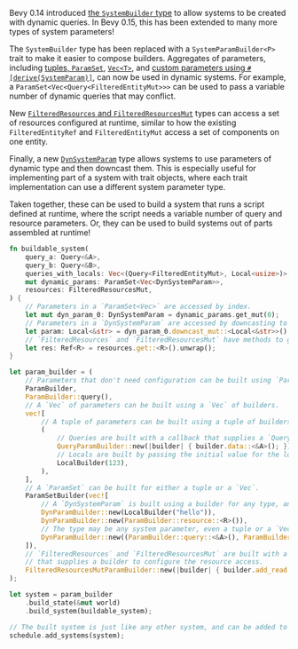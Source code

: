 <!-- SystemParamBuilder - Support dynamic system parameters -->
<!-- https://github.com/bevyengine/bevy/pull/14817 -->

Bevy 0.14 introduced [the `SystemBuilder` type](https://bevy.org/news/bevy-0-14/#systembuilder) to allow systems to be created with dynamic queries.
In Bevy 0.15, this has been extended to many more types of system parameters!

The `SystemBuilder` type has been replaced with a `SystemParamBuilder<P>` trait to make it easier to compose builders.
Aggregates of parameters, including [tuples, `ParamSet`](https://github.com/bevyengine/bevy/pull/14050), [`Vec<T>`](https://github.com/bevyengine/bevy/pull/14821), and [custom parameters using `#[derive(SystemParam)]`](https://github.com/bevyengine/bevy/pull/14818), can now be used in dynamic systems.
For example, a `ParamSet<Vec<Query<FilteredEntityMut>>>` can be used to pass a variable number of dynamic queries that may conflict.

New [`FilteredResources` and `FilteredResourcesMut`](https://github.com/bevyengine/bevy/pull/15189) types can access a set of resources configured at runtime, similar to how the existing `FilteredEntityRef` and `FilteredEntityMut` access a set of components on one entity.

Finally, a new [`DynSystemParam`](https://github.com/bevyengine/bevy/pull/14817) type allows systems to use parameters of dynamic type and then downcast them.
This is especially useful for implementing part of a system with trait objects, where each trait implementation can use a different system parameter type.

Taken together, these can be used to build a system that runs a script defined at runtime, where the script needs a variable number of query and resource parameters.
Or, they can be used to build systems out of parts assembled at runtime!

```rust
fn buildable_system(
    query_a: Query<&A>,
    query_b: Query<&B>,
    queries_with_locals: Vec<(Query<FilteredEntityMut>, Local<usize>)>,
    mut dynamic_params: ParamSet<Vec<DynSystemParam>>,
    resources: FilteredResourcesMut,
) {
    // Parameters in a `ParamSet<Vec>` are accessed by index.
    let mut dyn_param_0: DynSystemParam = dynamic_params.get_mut(0);
    // Parameters in a `DynSystemParam` are accessed by downcasting to the original type.
    let param: Local<&str> = dyn_param_0.downcast_mut::<Local<&str>>().unwrap();
    // `FilteredResources` and `FilteredResourcesMut` have methods to get resources by type or by ID.
    let res: Ref<R> = resources.get::<R>().unwrap();
}

let param_builder = (
    // Parameters that don't need configuration can be built using `ParamBuilder` or its factory methods.
    ParamBuilder,
    ParamBuilder::query(),
    // A `Vec` of parameters can be built using a `Vec` of builders.
    vec![
        // A tuple of parameters can be built using a tuple of builders.
        (
            // Queries are built with a callback that supplies a `QueryBuilder` to configure the query.
            QueryParamBuilder::new(|builder| { builder.data::<&A>(); }),
            // Locals are built by passing the initial value for the local.
            LocalBuilder(123),
        ),
    ],
    // A `ParamSet` can be built for either a tuple or a `Vec`.
    ParamSetBuilder(vec![
        // A `DynSystemParam` is built using a builder for any type, and can be downcast to that type.
        DynParamBuilder::new(LocalBuilder("hello")),
        DynParamBuilder::new(ParamBuilder::resource::<R>()),
        // The type may be any system parameter, even a tuple or a `Vec`!
        DynParamBuilder::new((ParamBuilder::query::<&A>(), ParamBuilder::query::<&B>())),
    ]),
    // `FilteredResources` and `FilteredResourcesMut` are built with a callback
    // that supplies a builder to configure the resource access.
    FilteredResourcesMutParamBuilder::new(|builder| { builder.add_read::<R>(); }),
);

let system = param_builder
    .build_state(&mut world)
    .build_system(buildable_system);

// The built system is just like any other system, and can be added to a schedule.
schedule.add_systems(system);
```

